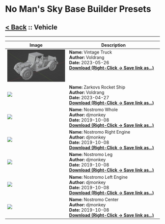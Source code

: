 # No Man's Sky Base Builder Presets  

## [< Back](https://djmonkeyuk.github.io/nms-base-builder-presets/) :: Vehicle

___


<table cellpadding="10">
<thead>
    <tr>
        <th>Image</th>
        <th>Description</th>
    </tr>
</thead>
<tbody>
    <tr>
            <td width="40%"><img src="https://raw.githubusercontent.com/djmonkeyuk/nms-base-builder-presets/master/images/Vehicle/Voldrang_VintageTruck.jpg"></td>
            <td valign="top" width="60%"><b>Name:</b> Vintage Truck <br /> <b>Author:</b> Voldrang <br /><b>Date:</b> 2023-05-26 <br /> <b><a href="https://raw.githubusercontent.com/djmonkeyuk/nms-base-builder-presets/master/Vehicle/Voldrang_VintageTruck.json">Download (Right-Click -> Save link as...)</a></b></td>
        </tr><tr>
            <td width="40%"><img src="https://raw.githubusercontent.com/djmonkeyuk/nms-base-builder-presets/master/images/Vehicle/Voldrang_ZarkovsRocketShip.jpg"></td>
            <td valign="top" width="60%"><b>Name:</b> Zarkovs Rocket Ship <br /> <b>Author:</b> Voldrang <br /><b>Date:</b> 2023-04-27 <br /> <b><a href="https://raw.githubusercontent.com/djmonkeyuk/nms-base-builder-presets/master/Vehicle/Voldrang_ZarkovsRocketShip.json">Download (Right-Click -> Save link as...)</a></b></td>
        </tr><tr>
            <td width="40%"><img src="https://raw.githubusercontent.com/djmonkeyuk/nms-base-builder-presets/master/images/Vehicle/djmonkey_NostromoWhole.jpg"></td>
            <td valign="top" width="60%"><b>Name:</b> Nostromo Whole <br /> <b>Author:</b> djmonkey <br /><b>Date:</b> 2019-10-08 <br /> <b><a href="https://raw.githubusercontent.com/djmonkeyuk/nms-base-builder-presets/master/Vehicle/djmonkey_NostromoWhole.json">Download (Right-Click -> Save link as...)</a></b></td>
        </tr><tr>
            <td width="40%"><img src="https://raw.githubusercontent.com/djmonkeyuk/nms-base-builder-presets/master/images/Vehicle/djmonkey_NostromoRightEngine.jpg"></td>
            <td valign="top" width="60%"><b>Name:</b> Nostromo Right Engine <br /> <b>Author:</b> djmonkey <br /><b>Date:</b> 2019-10-08 <br /> <b><a href="https://raw.githubusercontent.com/djmonkeyuk/nms-base-builder-presets/master/Vehicle/djmonkey_NostromoRightEngine.json">Download (Right-Click -> Save link as...)</a></b></td>
        </tr><tr>
            <td width="40%"><img src="https://raw.githubusercontent.com/djmonkeyuk/nms-base-builder-presets/master/images/Vehicle/djmonkey_NostromoLeg.jpg"></td>
            <td valign="top" width="60%"><b>Name:</b> Nostromo Leg <br /> <b>Author:</b> djmonkey <br /><b>Date:</b> 2019-10-08 <br /> <b><a href="https://raw.githubusercontent.com/djmonkeyuk/nms-base-builder-presets/master/Vehicle/djmonkey_NostromoLeg.json">Download (Right-Click -> Save link as...)</a></b></td>
        </tr><tr>
            <td width="40%"><img src="https://raw.githubusercontent.com/djmonkeyuk/nms-base-builder-presets/master/images/Vehicle/djmonkey_NostromoLeftEngine.jpg"></td>
            <td valign="top" width="60%"><b>Name:</b> Nostromo Left Engine <br /> <b>Author:</b> djmonkey <br /><b>Date:</b> 2019-10-08 <br /> <b><a href="https://raw.githubusercontent.com/djmonkeyuk/nms-base-builder-presets/master/Vehicle/djmonkey_NostromoLeftEngine.json">Download (Right-Click -> Save link as...)</a></b></td>
        </tr><tr>
            <td width="40%"><img src="https://raw.githubusercontent.com/djmonkeyuk/nms-base-builder-presets/master/images/Vehicle/djmonkey_NostromoCenter.jpg"></td>
            <td valign="top" width="60%"><b>Name:</b> Nostromo Center <br /> <b>Author:</b> djmonkey <br /><b>Date:</b> 2019-10-08 <br /> <b><a href="https://raw.githubusercontent.com/djmonkeyuk/nms-base-builder-presets/master/Vehicle/djmonkey_NostromoCenter.json">Download (Right-Click -> Save link as...)</a></b></td>
        </tr>
</tbody>
</table>
    